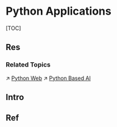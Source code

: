 # Python Applications

[TOC]



## Res
### Related Topics
↗ [Python Web](../../../../../Software%20Engineering/Web%20Development/🗄️%20Web%20BackEnd%20Dev/Python%20Web/Python%20Web.md)
↗ [Python Based AI](../../../../../Artificial%20Intelligence/🛫%20Frameworks%20&%20Implementations%20&%20SDKs/ML%20Frameworks/⭐️%20Python%20Based%20AI/Python%20Based%20AI.md)



## Intro



## Ref
